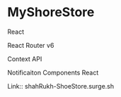 # MyShoreStore
React

React Router v6

Context API

Notificaiton Components React

Link:: shahRukh-ShoeStore.surge.sh
